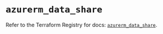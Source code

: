 # `azurerm_data_share`

Refer to the Terraform Registry for docs: [`azurerm_data_share`](https://registry.terraform.io/providers/hashicorp/azurerm/4.18.0/docs/resources/data_share).
